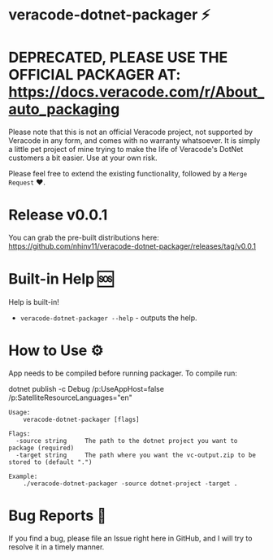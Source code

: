 # veracode-dotnet-packager ⚡

# DEPRECATED, PLEASE USE THE OFFICIAL PACKAGER AT: https://docs.veracode.com/r/About_auto_packaging

Please note that this is not an official Veracode project, not supported by Veracode in any form, and comes with no warranty whatsoever. It is simply a little pet project of mine trying to make the life of Veracode's DotNet customers a bit easier. Use at your own risk.

Please feel free to extend the existing functionality, followed by a `Merge Request` ❤️.

# Release v0.0.1
You can grab the pre-built distributions here:
https://github.com/nhinv11/veracode-dotnet-packager/releases/tag/v0.0.1

# Built-in Help 🆘

Help is built-in!

- `veracode-dotnet-packager --help` - outputs the help.

# How to Use ⚙

App needs to be compiled before running packager. 
To compile run:

dotnet publish -c Debug /p:UseAppHost=false /p:SatelliteResourceLanguages="en"

```text
Usage:
    veracode-dotnet-packager [flags]

Flags:
  -source string     The path to the dotnet project you want to package (required)
  -target string     The path where you want the vc-output.zip to be stored to (default ".")

Example:
    ./veracode-dotnet-packager -source dotnet-project -target . 
```

# Bug Reports 🐞

If you find a bug, please file an Issue right here in GitHub, and I will try to resolve it in a timely manner.
